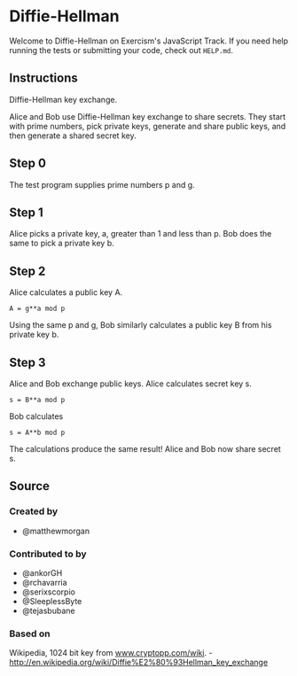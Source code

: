 # Diffie-Hellman

Welcome to Diffie-Hellman on Exercism's JavaScript Track.
If you need help running the tests or submitting your code, check out `HELP.md`.

## Instructions

Diffie-Hellman key exchange.

Alice and Bob use Diffie-Hellman key exchange to share secrets. They
start with prime numbers, pick private keys, generate and share public
keys, and then generate a shared secret key.

## Step 0

The test program supplies prime numbers p and g.

## Step 1

Alice picks a private key, a, greater than 1 and less than p. Bob does
the same to pick a private key b.

## Step 2

Alice calculates a public key A.

    A = g**a mod p

Using the same p and g, Bob similarly calculates a public key B from his
private key b.

## Step 3

Alice and Bob exchange public keys. Alice calculates secret key s.

    s = B**a mod p

Bob calculates

    s = A**b mod p

The calculations produce the same result! Alice and Bob now share
secret s.

## Source

### Created by

- @matthewmorgan

### Contributed to by

- @ankorGH
- @rchavarria
- @serixscorpio
- @SleeplessByte
- @tejasbubane

### Based on

Wikipedia, 1024 bit key from www.cryptopp.com/wiki. - http://en.wikipedia.org/wiki/Diffie%E2%80%93Hellman_key_exchange